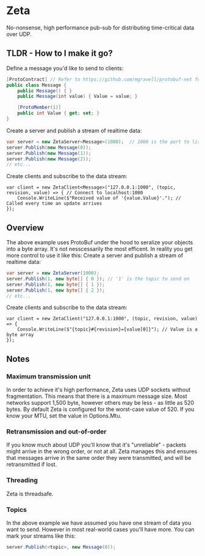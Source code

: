 # Zeta
No-nonsense, high performance pub-sub for distributing time-critical data over UDP.

## TLDR - How to I make it go?
Define a message you'd like to send to clients:
```c#
[ProtoContract] // Refer to https://github.com/mgravell/protobuf-net for attribute details
public class Message {
    public Message() { }
    public Message(int value) { Value = value; }

    [ProtoMember(1)]
    public int Value { get; set; }
}
```

Create a server and publish a stream of realtime data:
```c#
var server = new ZetaServer<Message>(1000);  // 1000 is the port to listen on
server.Publish(new Message(0));
server.Publish(new Message(1));
server.Publish(new Message(2));
// etc...
```

Create clients and subscribe to the data stream:
```c$
var client = new ZetaClient<Message>("127.0.0.1:1000", (topic, revision, value) => { // Connect to localhost:1000
    Console.WriteLine($"Received value of '{value.Value}'."); // Called every time an update arrives
});
```

## Overview
The above example uses ProtoBuf under the hood to seralize your objects into a byte array. It's not nesscessarily the most efficent. In reality you get more control to use it like this:
Create a server and publish a stream of realtime data:
```c#
var server = new ZetaServer(1000);
server.Publish(1, new byte[] { 0 }); // '1' is the topic to send on
server.Publish(1, new byte[] { 1 });
server.Publish(1, new byte[] { 2 });
// etc...
```

Create clients and subscribe to the data stream:
```c$
var client = new ZetaClient("127.0.0.1:1000", (topic, revision, value) => {
    Console.WriteLine($"{topic}#{revision}={value[0]}"); // Value is a byte array
});
```

## Notes
### Maximum transmission unit
In order to achieve it's high performance, Zeta uses UDP sockets without fragmentation. This means that there is a maximum message size. Most networks support 1,500 byte, however others may be less - as little as 520 bytes. By default Zeta is configured for the worst-case value of 520. If you know your MTU, set the value in Options.Mtu.

### Retransmission and out-of-order
If you know much about UDP you'll know that it's "unreliable" - packets might arrive in the wrong order, or not at all. Zeta manages this and ensures that messages arrive in the same order they were transmitted, and will be retransmitted if lost.

### Threading
Zeta is threadsafe. 

### Topics
In the above example we have assumed you have one stream of data you want to send. However in most real-world cases you'll have more. You can mark your streams like this:
```c#
server.Publish(<topic>, new Message(0));
```